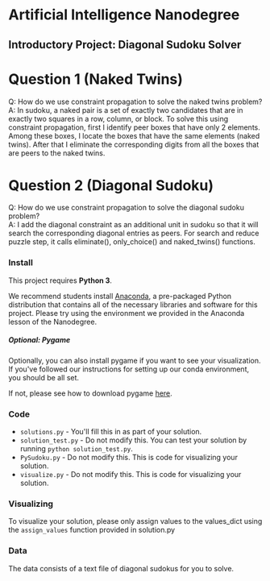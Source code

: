 # Artificial Intelligence Nanodegree
## Introductory Project: Diagonal Sudoku Solver

# Question 1 (Naked Twins)
Q: How do we use constraint propagation to solve the naked twins problem?  
A: In sudoku, a naked pair is a set of exactly two candidates that are in exactly two squares in a row, column, or block. To solve this using constraint propagation, first I identify peer boxes that have only 2 elements. Among these boxes, I locate the boxes that have the same elements (naked twins). After that I eliminate the corresponding digits from all the boxes that are peers to the naked twins.

# Question 2 (Diagonal Sudoku)
Q: How do we use constraint propagation to solve the diagonal sudoku problem?  
A: I add the diagonal constraint as an additional unit in sudoku so that it will search the corresponding diagonal entries as peers. For search and reduce puzzle step, it calls eliminate(), only_choice() and naked_twins() functions.

### Install
This project requires **Python 3**.

We recommend students install [Anaconda](https://www.continuum.io/downloads), a pre-packaged Python distribution that contains all of the necessary libraries and software for this project. 
Please try using the environment we provided in the Anaconda lesson of the Nanodegree.

##### Optional: Pygame

Optionally, you can also install pygame if you want to see your visualization. If you've followed our instructions for setting up our conda environment, you should be all set.

If not, please see how to download pygame [here](http://www.pygame.org/download.shtml).

### Code

* `solutions.py` - You'll fill this in as part of your solution.
* `solution_test.py` - Do not modify this. You can test your solution by running `python solution_test.py`.
* `PySudoku.py` - Do not modify this. This is code for visualizing your solution.
* `visualize.py` - Do not modify this. This is code for visualizing your solution.

### Visualizing

To visualize your solution, please only assign values to the values_dict using the ```assign_values``` function provided in solution.py

### Data

The data consists of a text file of diagonal sudokus for you to solve.